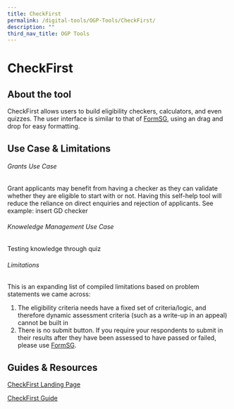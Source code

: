 ```yaml
---
title: CheckFirst
permalink: /digital-tools/OGP-Tools/CheckFirst/
description: ""
third_nav_title: OGP Tools
---
```

# CheckFirst 
## About the tool 
CheckFirst allows users to build eligibility checkers, calculators, and even quizzes. The user interface is similar to that of [FormSG](https://www.transformationoffice.aic.sg/digital-tools/ogp-tools/FormSGsgID/), using an drag and drop for easy formatting. 
## Use Case & Limitations
###### Grants Use Case
Grant applicants may benefit from having a checker as they can validate whether they are eligible to start with or not. Having this self-help tool will reduce the reliance on direct enquiries and rejection of applicants. 
See example: insert GD checker 
###### Knoweledge Management Use Case
Testing knowledge through quiz
###### Limitations
This is an expanding list of compiled limitations based on problem statements we came across:
1. The eligibility criteria needs have a fixed set of criteria/logic, and therefore dynamic assessment criteria (such as a write-up in an appeal) cannot be built in
2. There is no submit button. If you require your respondents to submit in their results after they have been assessed to have passed or failed,  please use [FormSG](https://www.transformationoffice.aic.sg/digital-tools/ogp-tools/FormSGsgID/).

## Guides & Resources
[CheckFirst Landing Page](https://www.checkfirst.gov.sg/)

[CheckFirst Guide](https://guide.checkfirst.gov.sg/)